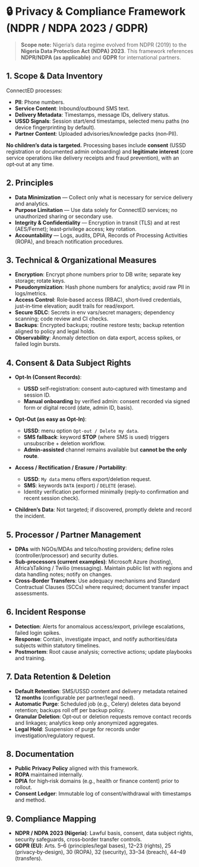 # 🔒 Privacy & Compliance Framework (NDPR / NDPA 2023 / GDPR)

> **Scope note:** Nigeria’s data regime evolved from NDPR (2019) to the **Nigeria Data Protection Act (NDPA) 2023**. This framework references **NDPR/NDPA (as applicable)** and **GDPR** for international partners.

## 1. Scope & Data Inventory

ConnectED processes:

- **PII**: Phone numbers.
- **Service Content**: Inbound/outbound SMS text.
- **Delivery Metadata**: Timestamps, message IDs, delivery status.
- **USSD Signals**: Session start/end timestamps, selected menu paths (no device fingerprinting by default).
- **Partner Content**: Uploaded advisories/knowledge packs (non‑PII).

**No children’s data is targeted.** Processing bases include **consent** (USSD registration or documented admin onboarding) and **legitimate interest** (core service operations like delivery receipts and fraud prevention), with an opt‑out at any time.

## 2. Principles

- **Data Minimization** — Collect only what is necessary for service delivery and analytics.
- **Purpose Limitation** — Use data solely for ConnectED services; no unauthorized sharing or secondary use.
- **Integrity & Confidentiality** — Encryption in transit (TLS) and at rest (AES/Fernet); least‑privilege access; key rotation.
- **Accountability** — Logs, audits, DPIA, Records of Processing Activities (ROPA), and breach notification procedures.

## 3. Technical & Organizational Measures

- **Encryption**: Encrypt phone numbers prior to DB write; separate key storage; rotate keys.
- **Pseudonymization**: Hash phone numbers for analytics; avoid raw PII in logs/metrics.
- **Access Control**: Role‑based access (RBAC), short‑lived credentials, just‑in‑time elevation; audit trails for read/export.
- **Secure SDLC**: Secrets in env vars/secret managers; dependency scanning; code review and CI checks.
- **Backups**: Encrypted backups; routine restore tests; backup retention aligned to policy and legal holds.
- **Observability**: Anomaly detection on data export, access spikes, or failed login bursts.

## 4. Consent & Data Subject Rights

- **Opt‑In (Consent Records)**:
  - **USSD** self‑registration: consent auto‑captured with timestamp and session ID.
  - **Manual onboarding** by verified admin: consent recorded via signed form or digital record (date, admin ID, basis).
- **Opt‑Out (as easy as Opt‑In)**:
  - **USSD**: menu option `Opt‑out / Delete my data`.
  - **SMS fallback**: keyword **STOP** (where SMS is used) triggers unsubscribe + deletion workflow.
  - **Admin‑assisted** channel remains available but **cannot be the only route**.
- **Access / Rectification / Erasure / Portability**:

  - **USSD**: `My data` menu offers export/deletion request.
  - **SMS**: keywords `DATA` (export) / `DELETE` (erase).
  - Identity verification performed minimally (reply‑to confirmation and recent session check).

- **Children’s Data**: Not targeted; if discovered, promptly delete and record the incident.

## 5. Processor / Partner Management

- **DPAs** with NGOs/MDAs and telco/hosting providers; define roles (controller/processor) and security duties.
- **Sub‑processors (current examples)**: Microsoft Azure (hosting), Africa’sTalking / Twilio (messaging). Maintain public list with regions and data handling notes; notify on changes.
- **Cross‑Border Transfers**: Use adequacy mechanisms and Standard Contractual Clauses (SCCs) where required; document transfer impact assessments.

## 6. Incident Response

- **Detection**: Alerts for anomalous access/export, privilege escalations, failed login spikes.
- **Response**: Contain, investigate impact, and notify authorities/data subjects within statutory timelines.
- **Postmortem**: Root cause analysis; corrective actions; update playbooks and training.

## 7. Data Retention & Deletion

- **Default Retention**: SMS/USSD content and delivery metadata retained **12 months** (configurable per partner/legal need).
- **Automatic Purge**: Scheduled job (e.g., Celery) deletes data beyond retention; backups roll off per backup policy.
- **Granular Deletion**: Opt‑out or deletion requests remove contact records and linkages; analytics keep only anonymized aggregates.
- **Legal Hold**: Suspension of purge for records under investigation/regulatory request.

## 8. Documentation

- **Public Privacy Policy** aligned with this framework.
- **ROPA** maintained internally.
- **DPIA** for high‑risk domains (e.g., health or finance content) prior to rollout.
- **Consent Ledger**: Immutable log of consent/withdrawal with timestamps and method.

## 9. Compliance Mapping

- **NDPR / NDPA 2023 (Nigeria)**: Lawful basis, consent, data subject rights, security safeguards, cross‑border transfer controls.
- **GDPR (EU)**: Arts. 5–6 (principles/legal bases), 12–23 (rights), 25 (privacy‑by‑design), 30 (ROPA), 32 (security), 33–34 (breach), 44–49 (transfers).
